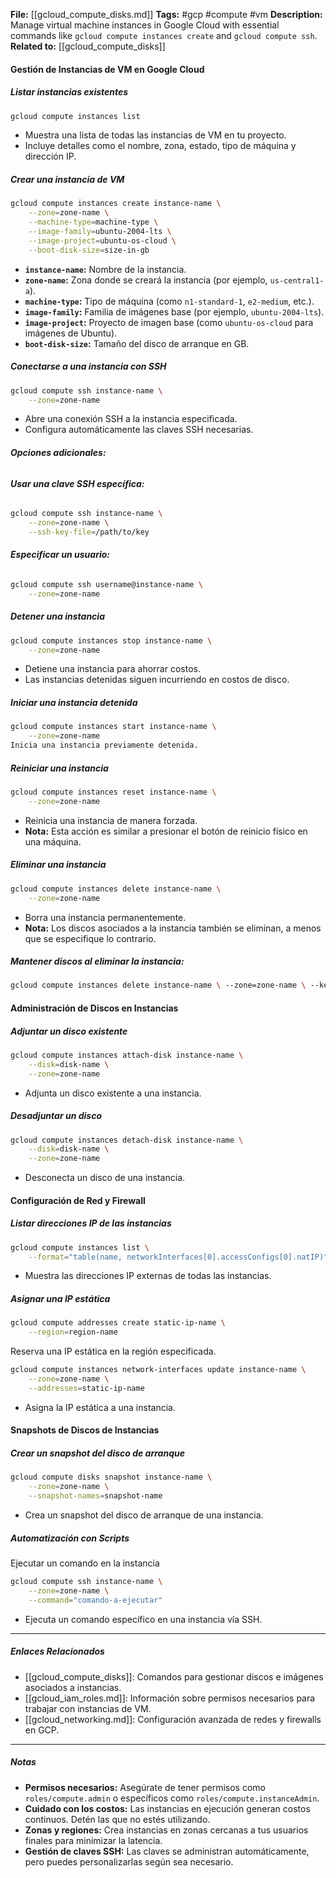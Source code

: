 **File:** [[gcloud_compute_disks.md]]
**Tags:** #gcp #compute #vm
**Description:** Manage virtual machine instances in Google Cloud with essential commands like `gcloud compute instances create` and `gcloud compute ssh`.
**Related to:** [[gcloud_compute_disks]]

#### **Gestión de Instancias de VM en Google Cloud**

##### **Listar instancias existentes**

```bash
gcloud compute instances list
```

- Muestra una lista de todas las instancias de VM en tu proyecto.
- Incluye detalles como el nombre, zona, estado, tipo de máquina y dirección IP.

##### **Crear una instancia de VM**

```bash
gcloud compute instances create instance-name \
    --zone=zone-name \
    --machine-type=machine-type \
    --image-family=ubuntu-2004-lts \
    --image-project=ubuntu-os-cloud \
    --boot-disk-size=size-in-gb
```

- **`instance-name`:** Nombre de la instancia.
- **`zone-name`:** Zona donde se creará la instancia (por ejemplo, `us-central1-a`).
- **`machine-type`:** Tipo de máquina (como `n1-standard-1`, `e2-medium`, etc.).
- **`image-family`:** Familia de imágenes base (por ejemplo, `ubuntu-2004-lts`).
- **`image-project`:** Proyecto de imagen base (como `ubuntu-os-cloud` para imágenes de Ubuntu).
- **`boot-disk-size`:** Tamaño del disco de arranque en GB.

##### **Conectarse a una instancia con SSH**

```bash
gcloud compute ssh instance-name \
    --zone=zone-name
```

- Abre una conexión SSH a la instancia especificada.
- Configura automáticamente las claves SSH necesarias.

###### **Opciones adicionales:**

###### **Usar una clave SSH específica:**

```bash
gcloud compute ssh instance-name \
    --zone=zone-name \
    --ssh-key-file=/path/to/key
```

###### **Especificar un usuario:**

```bash
gcloud compute ssh username@instance-name \
    --zone=zone-name
```

##### **Detener una instancia**

```bash
gcloud compute instances stop instance-name \
    --zone=zone-name
```

- Detiene una instancia para ahorrar costos.
- Las instancias detenidas siguen incurriendo en costos de disco.

##### **Iniciar una instancia detenida**

```bash
gcloud compute instances start instance-name \
    --zone=zone-name
Inicia una instancia previamente detenida.
```

##### **Reiniciar una instancia**

```bash
gcloud compute instances reset instance-name \
    --zone=zone-name
```

- Reinicia una instancia de manera forzada.
- **Nota:** Esta acción es similar a presionar el botón de reinicio físico en una máquina.

##### **Eliminar una instancia**

```bash
gcloud compute instances delete instance-name \
    --zone=zone-name
```

- Borra una instancia permanentemente.
- **Nota:** Los discos asociados a la instancia también se eliminan, a menos que se especifique lo contrario.

##### **Mantener discos al eliminar la instancia:**

```bash
gcloud compute instances delete instance-name \ --zone=zone-name \ --keep-disks=all
```

#### **Administración de Discos en Instancias**

##### **Adjuntar un disco existente**

```bash
gcloud compute instances attach-disk instance-name \
    --disk=disk-name \
    --zone=zone-name
```

- Adjunta un disco existente a una instancia.

##### **Desadjuntar un disco**

```bash
gcloud compute instances detach-disk instance-name \
    --disk=disk-name \
    --zone=zone-name
```

- Desconecta un disco de una instancia.

#### **Configuración de Red y Firewall**

##### **Listar direcciones IP de las instancias**

```bash
gcloud compute instances list \
    --format="table(name, networkInterfaces[0].accessConfigs[0].natIP)"
```

- Muestra las direcciones IP externas de todas las instancias.

##### **Asignar una IP estática**

```bash
gcloud compute addresses create static-ip-name \
    --region=region-name
```

Reserva una IP estática en la región especificada.

```bash
gcloud compute instances network-interfaces update instance-name \
    --zone=zone-name \
    --addresses=static-ip-name
```

- Asigna la IP estática a una instancia.

#### **Snapshots de Discos de Instancias**

##### **Crear un snapshot del disco de arranque**

```bash
gcloud compute disks snapshot instance-name \
    --zone=zone-name \
    --snapshot-names=snapshot-name
```

- Crea un snapshot del disco de arranque de una instancia.

##### **Automatización con Scripts**

Ejecutar un comando en la instancia

```bash
gcloud compute ssh instance-name \
    --zone=zone-name \
    --command="comando-a-ejecutar"
```

- Ejecuta un comando específico en una instancia vía SSH.

---

##### **Enlaces Relacionados**

- [[gcloud_compute_disks]]: Comandos para gestionar discos e imágenes asociados a instancias.
- [[gcloud_iam_roles.md]]: Información sobre permisos necesarios para trabajar con instancias de VM.
- [[gcloud_networking.md]]: Configuración avanzada de redes y firewalls en GCP.

---

##### **Notas**

- **Permisos necesarios:** Asegúrate de tener permisos como `roles/compute.admin` o específicos como `roles/compute.instanceAdmin`.
- **Cuidado con los costos:** Las instancias en ejecución generan costos continuos. Detén las que no estés utilizando.
- **Zonas y regiones:** Crea instancias en zonas cercanas a tus usuarios finales para minimizar la latencia.
- **Gestión de claves SSH:** Las claves se administran automáticamente, pero puedes personalizarlas según sea necesario.
